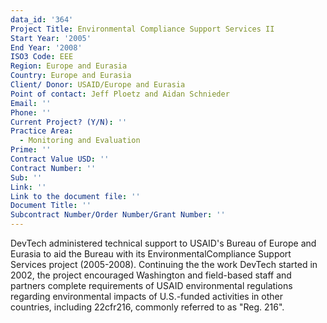 ```yaml
---
data_id: '364'
Project Title: Environmental Compliance Support Services II
Start Year: '2005'
End Year: '2008'
ISO3 Code: EEE
Region: Europe and Eurasia
Country: Europe and Eurasia
Client/ Donor: USAID/Europe and Eurasia
Point of contact: Jeff Ploetz and Aidan Schnieder
Email: ''
Phone: ''
Current Project? (Y/N): ''
Practice Area:
  - Monitoring and Evaluation
Prime: ''
Contract Value USD: ''
Contract Number: ''
Sub: ''
Link: ''
Link to the document file: ''
Document Title: ''
Subcontract Number/Order Number/Grant Number: ''
---
```

DevTech administered technical support to USAID's Bureau of Europe and Eurasia to aid the Bureau with its EnvironmentalCompliance Support Services project (2005-2008). Continuing the the work DevTech started in 2002, the project encouraged Washington and field-based staff and partners complete requirements of USAID environmental regulations regarding environmental impacts of U.S.-funded  activities in other countries, including 22cfr216, commonly referred to as \"Reg. 216\".